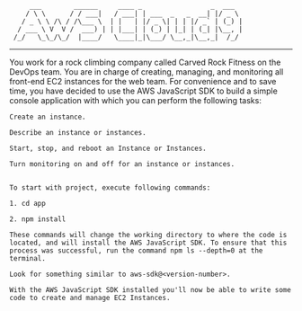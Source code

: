          ___        ______     ____ _                 _  ___  
        / \ \      / / ___|   / ___| | ___  _   _  __| |/ _ \ 
       / _ \ \ /\ / /\___ \  | |   | |/ _ \| | | |/ _` | (_) |
      / ___ \ V  V /  ___) | | |___| | (_) | |_| | (_| |\__, |
     /_/   \_\_/\_/  |____/   \____|_|\___/ \__,_|\__,_|  /_/ 
 ----------------------------------------------------------------- 

You work for a rock climbing company called Carved Rock Fitness on the DevOps team. You are in charge of creating, managing, and monitoring all front-end EC2 instances for the web team. For convenience and to save time, you have decided to use the AWS JavaScript SDK to build a simple console application with which you can perform the following tasks:

    Create an instance.

    Describe an instance or instances.

    Start, stop, and reboot an Instance or Instances.

    Turn monitoring on and off for an instance or instances.
    
    
    To start with project, execute following commands:
    
    1. cd app

    2. npm install
    
    These commands will change the working directory to where the code is located, and will install the AWS JavaScript SDK. To ensure that this process was successful, run the command npm ls --depth=0 at the terminal.
    
    Look for something similar to aws-sdk@<version-number>.

    With the AWS JavaScript SDK installed you'll now be able to write some code to create and manage EC2 Instances.